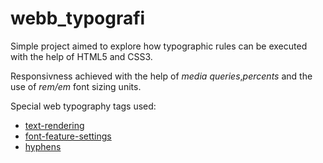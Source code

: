 # webb_typografi
Simple project aimed to explore how typographic rules can be executed with the help of HTML5 and CSS3.

Responsivness achieved with the help of *media queries*,*percents* and the use of *rem/em* font sizing units.

Special web typography tags used:
- [text-rendering](https://css-tricks.com/almanac/properties/t/text-rendering/)
- [font-feature-settings](https://css-tricks.com/almanac/properties/f/font-feature-settings/)
- [hyphens](https://css-tricks.com/almanac/properties/h/hyphenate/)
